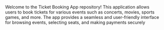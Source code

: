 Welcome to the Ticket Booking App repository! This application allows users to book tickets for various events such as concerts, movies, sports games, and more.
The app provides a seamless and user-friendly interface for browsing events, selecting seats, and making payments securely
